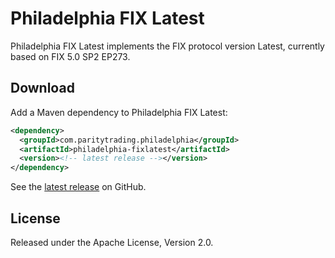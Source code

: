 # Philadelphia FIX Latest

Philadelphia FIX Latest implements the FIX protocol version Latest, currently
based on FIX 5.0 SP2 EP273.

## Download

Add a Maven dependency to Philadelphia FIX Latest:

```xml
<dependency>
  <groupId>com.paritytrading.philadelphia</groupId>
  <artifactId>philadelphia-fixlatest</artifactId>
  <version><!-- latest release --></version>
</dependency>
```

See the [latest release][] on GitHub.

  [latest release]: https://github.com/paritytrading/philadelphia/releases/latest

## License

Released under the Apache License, Version 2.0.
